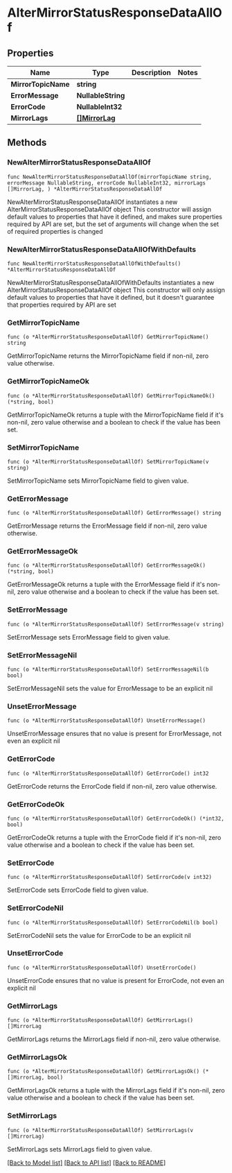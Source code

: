 # AlterMirrorStatusResponseDataAllOf

## Properties

Name | Type | Description | Notes
------------ | ------------- | ------------- | -------------
**MirrorTopicName** | **string** |  | 
**ErrorMessage** | **NullableString** |  | 
**ErrorCode** | **NullableInt32** |  | 
**MirrorLags** | [**[]MirrorLag**](MirrorLag.md) |  | 

## Methods

### NewAlterMirrorStatusResponseDataAllOf

`func NewAlterMirrorStatusResponseDataAllOf(mirrorTopicName string, errorMessage NullableString, errorCode NullableInt32, mirrorLags []MirrorLag, ) *AlterMirrorStatusResponseDataAllOf`

NewAlterMirrorStatusResponseDataAllOf instantiates a new AlterMirrorStatusResponseDataAllOf object
This constructor will assign default values to properties that have it defined,
and makes sure properties required by API are set, but the set of arguments
will change when the set of required properties is changed

### NewAlterMirrorStatusResponseDataAllOfWithDefaults

`func NewAlterMirrorStatusResponseDataAllOfWithDefaults() *AlterMirrorStatusResponseDataAllOf`

NewAlterMirrorStatusResponseDataAllOfWithDefaults instantiates a new AlterMirrorStatusResponseDataAllOf object
This constructor will only assign default values to properties that have it defined,
but it doesn't guarantee that properties required by API are set

### GetMirrorTopicName

`func (o *AlterMirrorStatusResponseDataAllOf) GetMirrorTopicName() string`

GetMirrorTopicName returns the MirrorTopicName field if non-nil, zero value otherwise.

### GetMirrorTopicNameOk

`func (o *AlterMirrorStatusResponseDataAllOf) GetMirrorTopicNameOk() (*string, bool)`

GetMirrorTopicNameOk returns a tuple with the MirrorTopicName field if it's non-nil, zero value otherwise
and a boolean to check if the value has been set.

### SetMirrorTopicName

`func (o *AlterMirrorStatusResponseDataAllOf) SetMirrorTopicName(v string)`

SetMirrorTopicName sets MirrorTopicName field to given value.


### GetErrorMessage

`func (o *AlterMirrorStatusResponseDataAllOf) GetErrorMessage() string`

GetErrorMessage returns the ErrorMessage field if non-nil, zero value otherwise.

### GetErrorMessageOk

`func (o *AlterMirrorStatusResponseDataAllOf) GetErrorMessageOk() (*string, bool)`

GetErrorMessageOk returns a tuple with the ErrorMessage field if it's non-nil, zero value otherwise
and a boolean to check if the value has been set.

### SetErrorMessage

`func (o *AlterMirrorStatusResponseDataAllOf) SetErrorMessage(v string)`

SetErrorMessage sets ErrorMessage field to given value.


### SetErrorMessageNil

`func (o *AlterMirrorStatusResponseDataAllOf) SetErrorMessageNil(b bool)`

 SetErrorMessageNil sets the value for ErrorMessage to be an explicit nil

### UnsetErrorMessage
`func (o *AlterMirrorStatusResponseDataAllOf) UnsetErrorMessage()`

UnsetErrorMessage ensures that no value is present for ErrorMessage, not even an explicit nil
### GetErrorCode

`func (o *AlterMirrorStatusResponseDataAllOf) GetErrorCode() int32`

GetErrorCode returns the ErrorCode field if non-nil, zero value otherwise.

### GetErrorCodeOk

`func (o *AlterMirrorStatusResponseDataAllOf) GetErrorCodeOk() (*int32, bool)`

GetErrorCodeOk returns a tuple with the ErrorCode field if it's non-nil, zero value otherwise
and a boolean to check if the value has been set.

### SetErrorCode

`func (o *AlterMirrorStatusResponseDataAllOf) SetErrorCode(v int32)`

SetErrorCode sets ErrorCode field to given value.


### SetErrorCodeNil

`func (o *AlterMirrorStatusResponseDataAllOf) SetErrorCodeNil(b bool)`

 SetErrorCodeNil sets the value for ErrorCode to be an explicit nil

### UnsetErrorCode
`func (o *AlterMirrorStatusResponseDataAllOf) UnsetErrorCode()`

UnsetErrorCode ensures that no value is present for ErrorCode, not even an explicit nil
### GetMirrorLags

`func (o *AlterMirrorStatusResponseDataAllOf) GetMirrorLags() []MirrorLag`

GetMirrorLags returns the MirrorLags field if non-nil, zero value otherwise.

### GetMirrorLagsOk

`func (o *AlterMirrorStatusResponseDataAllOf) GetMirrorLagsOk() (*[]MirrorLag, bool)`

GetMirrorLagsOk returns a tuple with the MirrorLags field if it's non-nil, zero value otherwise
and a boolean to check if the value has been set.

### SetMirrorLags

`func (o *AlterMirrorStatusResponseDataAllOf) SetMirrorLags(v []MirrorLag)`

SetMirrorLags sets MirrorLags field to given value.



[[Back to Model list]](../README.md#documentation-for-models) [[Back to API list]](../README.md#documentation-for-api-endpoints) [[Back to README]](../README.md)



